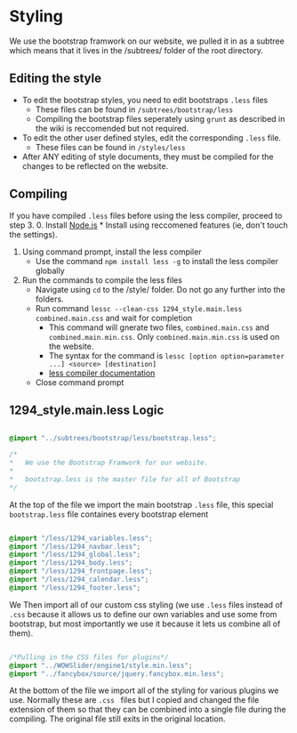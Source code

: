 Styling
=======

We use the bootstrap framwork on our website, we pulled it in as a subtree which means that it lives in the /subtrees/ folder of the root directory.

Editing the style
-----------------

* To edit the bootstrap styles, you need to edit bootstraps `.less` files
    * These files can be found in `/subtrees/bootstrap/less`
    * Compiling the bootstrap files seperately using `grunt` as described in the wiki is reccomended but not required.
* To edit the other user defined styles, edit the corresponding `.less` file.
    * These files can be found in `/styles/less`
* After ANY editing of style documents, they must be compiled for the changes to be reflected on the website.

Compiling
---------

If you have compiled `.less` files before using the less compiler, proceed to step 3.
0. Install [Node.js](http://nodejs.org/download/)
    * Install using reccomened features (ie, don't touch the settings).
1. Using command prompt, install the less compiler
    * Use the command `npm install less -g` to install the less compiler globally
2. Run the commands to compile the less files
    * Navigate using `cd` to the /style/ folder. Do not go any further into the folders.
    * Run command `lessc --clean-css 1294_style.main.less combined.main.css` and wait for completion
        * This command will gnerate two files, `combined.main.css` and `combined.main.min.css`. Only `combined.main.min.css` is used on the website.
        * The syntax for the command is `lessc [option option=parameter ...] <source> [destination]`
        * [less compiler documentation](http://lesscss.org/usage/)
    * Close command prompt 

1294_style.main.less Logic
--------------------

```css

@import "../subtrees/bootstrap/less/bootstrap.less";

/*
*   We use the Bootstrap Framwork for our website.
*
*   bootstrap.less is the master file for all of Bootstrap
*/

```
At the top of the file we import the main bootstrap `.less` file, this special `bootstrap.less` file containes every bootstrap element
```css

@import "/less/1294_variables.less";
@import "/less/1294_navbar.less";
@import "/less/1294_global.less";
@import "/less/1294_body.less";
@import "/less/1294_frontpage.less";
@import "/less/1294_calendar.less";
@import "/less/1294_footer.less";

```
We Then import all of our custom css styling (we use `.less` files instead of `.css` because it allows us to define our own variables and use some from bootstrap, but most importantly we use it because it lets us combine all of them).
```css

/*Pulling in the CSS files for plugins*/
@import "../WOWSlider/engine1/style.min.less";
@import "../fancybox/source/jquery.fancybox.min.less";

```
At the bottom of the file we import all of the styling for various plugins we use. Normally these are `.css ` files but I copied and changed the file extension of them so that they can be combined into a single file during the compiling. The original file still exits in the original location.